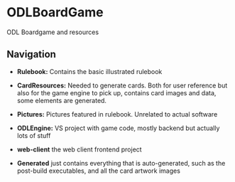 # ODLBoardGame
ODL Boardgame and resources

## Navigation
- **Rulebook:** Contains the basic illustrated rulebook
- **CardResources:** Needed to generate cards. Both for user reference but also for the game engine to pick up, contains card images and data, some elements are generated.
- **Pictures:** Pictures featured in rulebook. Unrelated to actual software
- **ODLEngine:** VS project with game code, mostly backend but actually lots of stuff
- **web-client** the web client frontend project

- **Generated** just contains everything that is auto-generated, such as the post-build executables, and all the card artwork images